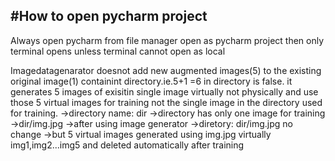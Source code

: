#How to open pycharm project
----------------------------
Always open pycharm from file manager open as pycharm project then only terminal opens unless terminal cannot open as local


Imagedatagenarator doesnot add new augmented images(5) to the existing original image(1) containint directory.ie.5+1 =6 in directory is false.
it generates 5 images of exisitin single image virtually not physically and use those 5 virtual images for training not the single image in the directory used for training.
->directory name: dir
->directory has only one image for training 
->dir/img.jpg
->after using image generator 
->diretory: dir/img.jpg no change 
->but 5 virtual images generated using img.jpg virtually img1,img2...img5 and deleted automatically after training 
